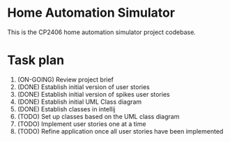 # Home Automation Simulator
This is the CP2406 home automation simulator project codebase.
# Task plan
1. (ON-GOING) Review project brief 
2. (DONE) Establish initial version of user stories 
3. (DONE) Establish initial version of spikes user stories 
4. (DONE) Establish initial UML Class diagram
5. (DONE) Establish classes in intellij
6. (TODO) Set up classes based on the UML class diagram
7. (TODO) Implement user stories one at a time
8. (TODO) Refine application once all user stories have been implemented
